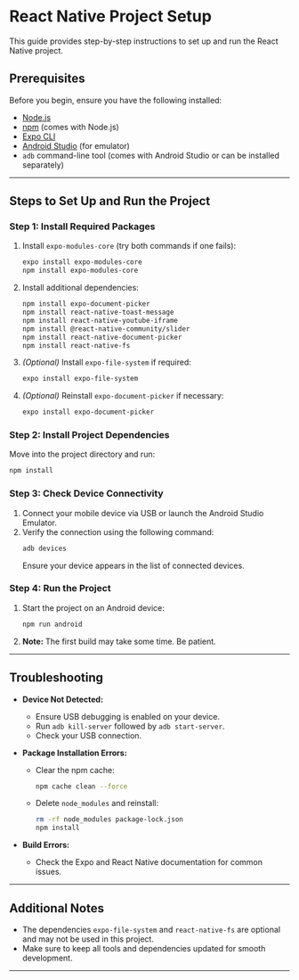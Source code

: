 # React Native Project Setup

This guide provides step-by-step instructions to set up and run the React Native project.

## Prerequisites
Before you begin, ensure you have the following installed:
- [Node.js](https://nodejs.org/)
- [npm](https://www.npmjs.com/) (comes with Node.js)
- [Expo CLI](https://docs.expo.dev/get-started/installation/)
- [Android Studio](https://developer.android.com/studio) (for emulator)
- `adb` command-line tool (comes with Android Studio or can be installed separately)

---

## Steps to Set Up and Run the Project

### Step 1: Install Required Packages

1. Install `expo-modules-core` (try both commands if one fails):
   ```bash
   expo install expo-modules-core
   npm install expo-modules-core
   ```

2. Install additional dependencies:
   ```bash
   npm install expo-document-picker
   npm install react-native-toast-message
   npm install react-native-youtube-iframe
   npm install @react-native-community/slider
   npm install react-native-document-picker
   npm install react-native-fs
   ```

3. *(Optional)* Install `expo-file-system` if required:
   ```bash
   expo install expo-file-system
   ```

4. *(Optional)* Reinstall `expo-document-picker` if necessary:
   ```bash
   expo install expo-document-picker
   ```

### Step 2: Install Project Dependencies

Move into the project directory and run:
```bash
npm install
```

### Step 3: Check Device Connectivity

1. Connect your mobile device via USB or launch the Android Studio Emulator.
2. Verify the connection using the following command:
   ```bash
   adb devices
   ```
   Ensure your device appears in the list of connected devices.

### Step 4: Run the Project

1. Start the project on an Android device:
   ```bash
   npm run android
   ```
2. **Note:** The first build may take some time. Be patient.

---

## Troubleshooting

- **Device Not Detected:**
  - Ensure USB debugging is enabled on your device.
  - Run `adb kill-server` followed by `adb start-server`.
  - Check your USB connection.

- **Package Installation Errors:**
  - Clear the npm cache:
    ```bash
    npm cache clean --force
    ```
  - Delete `node_modules` and reinstall:
    ```bash
    rm -rf node_modules package-lock.json
    npm install
    ```

- **Build Errors:**
  - Check the Expo and React Native documentation for common issues.

---

## Additional Notes

- The dependencies `expo-file-system` and `react-native-fs` are optional and may not be used in this project.
- Make sure to keep all tools and dependencies updated for smooth development.

---
